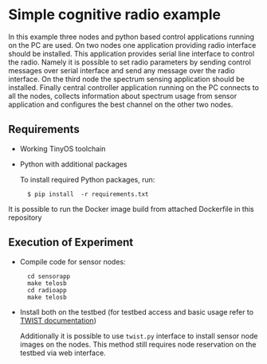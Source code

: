Simple cognitive radio example
==============================

In this example three nodes and python based control applications running on the PC are used. On two nodes one application providing radio interface should be installed. This application provides serial line interface to control the radio. Namely it is possible to set radio parameters by sending control messages over serial interface and send any message over the radio interface. On the third node the spectrum sensing application should be installed. Finally central controller application running on the PC connects to all the nodes, collects information about spectrum usage from sensor application and configures the best channel on the other two nodes.

Requirements
------------

- Working TinyOS toolchain
- Python with additional packages

    To install required Python packages, run:

        $ pip install  -r requirements.txt

It is possible to run the Docker image build from attached Dockerfile in this repository


Execution of Experiment
-----------------------

- Compile code for sensor nodes:

        cd sensorapp
        make telosb
        cd radioapp
        make telosb

- Install both on the testbed (for testbed access and basic usage refer to [TWIST documentation](https://www.twist.tu-berlin.de/tutorials/twist-getting-started.html))

    Additionally it is possible to use `twist.py` interface to install sensor node images on the nodes. This method still requires node reservation on the testbed via web interface.
